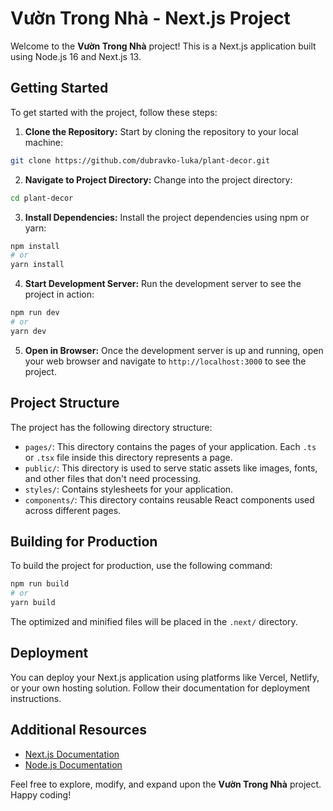 # Vườn Trong Nhà - Next.js Project

Welcome to the **Vườn Trong Nhà** project! This is a Next.js application built using Node.js 16 and Next.js 13.

## Getting Started

To get started with the project, follow these steps:

1. **Clone the Repository:** Start by cloning the repository to your local machine:
```bash
git clone https://github.com/dubravko-luka/plant-decor.git
```

2. **Navigate to Project Directory:** Change into the project directory:
```bash
cd plant-decor
```

3. **Install Dependencies:** Install the project dependencies using npm or yarn:
```bash
npm install
# or
yarn install
```

4. **Start Development Server:** Run the development server to see the project in action:
```bash
npm run dev
# or
yarn dev
```

5. **Open in Browser:** Once the development server is up and running, open your web browser and navigate to `http://localhost:3000` to see the project.

## Project Structure

The project has the following directory structure:

- `pages/`: This directory contains the pages of your application. Each `.ts` or `.tsx` file inside this directory represents a page.
- `public/`: This directory is used to serve static assets like images, fonts, and other files that don't need processing.
- `styles/`: Contains stylesheets for your application.
- `components/`: This directory contains reusable React components used across different pages.

## Building for Production

To build the project for production, use the following command:

```bash
npm run build
# or
yarn build
```

The optimized and minified files will be placed in the `.next/` directory.

## Deployment

You can deploy your Next.js application using platforms like Vercel, Netlify, or your own hosting solution. Follow their documentation for deployment instructions.

## Additional Resources

- [Next.js Documentation](https://nextjs.org/docs/getting-started)
- [Node.js Documentation](https://nodejs.org/en/docs/)

Feel free to explore, modify, and expand upon the **Vườn Trong Nhà** project. Happy coding!
